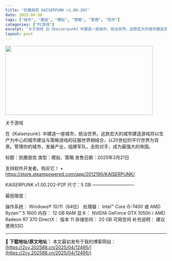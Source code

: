 ```yaml
---
title: "凯撒朋克 KAISERPUNK v1.00.202"
date: 2025-04-30
tags: ["城市", "建造", "模拟", "策略", "管理", "软件"]
categories: ["PC游戏"]
excerpt: "关于游戏 在《Kaiserpunk》中建造一座城市，统治世界。这款宏大的城市建造游戏将以生产为中心的城市建设与策略游戏的征服世界相结合，以20世纪的平行世界为背景。管理你的城市，发展产业，组建军队，击败对手，成为最强大的帝国。 标题：凯撒朋克 类型：模拟、策略 发售日期：2025年3月21日 支持软&hellip;"
layout: post
---
```


<img class="aligncenter size-full wp-image-12473" src="https://2cy.202588.cn/wp-content/uploads/2025/04/2025043001434785.webp" alt="" width="460" height="215" />

关于游戏

在《Kaiserpunk》中建造一座城市，统治世界。这款宏大的城市建造游戏将以生产为中心的城市建设与策略游戏的征服世界相结合，以20世纪的平行世界为背景。管理你的城市，发展产业，组建军队，击败对手，成为最强大的帝国。

标题：凯撒朋克
类型：模拟、策略
发售日期：2025年3月21日

支持软件开发者。购买它！
• https://store.steampowered.com/app/2012190/KAISERPUNK/

KAISERPUNK v1.00.202-P2P
尺寸：5 GB
—————————-

最低限度：

操作系统： Windows® 10/11（64位）
处理器： Intel™ Core i5-7400 或 AMD Ryzen™ 5 1600
内存： 12 GB RAM
显卡： NVIDIA GeForce GTX 1050ti / AMD Radeon R7 370
DirectX： 版本 11
存储空间： 20 GB 可用空间
补充说明： 建议使用SSD

---
📖 **下载地址/原文地址：** 本文最初发布于我的博客网站：[https://2cy.202588.cn/2025/04/12495/](https://2cy.202588.cn/2025/04/12495/)
